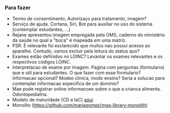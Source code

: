 
### Para fazer
- Termo de consentimento, Autorizaço para tratamento, imagem?
- Serviço de ajuda. Cortana, Siri, Bot para auxiliar no uso do sistema (contemplar estudantes, ...)
- Rejane apresentou imagem empregada pela OMS, caderno do ministério da saúde no qual a "boca" é mapeada em uma matriz.
- PSR. É relevante foi esclarecido que muitos nao possui acesso ao aparelho. Contudo, vamos excluir pela leitura do status quo?
- Exames estão definidos no LOINC? Levantar os exames relevantes e os respectivos códigos LOINC.
- Interpretacao de exame por imagem. Pagina com perguntas (formulario) que e util para estudantes. O que fazer com esse formulario? Informacao opcional? Modeo clinica, modo ensino? Seria a solucao para contemplar informacao especifica de um dominio?
- Mae pode registrar online informacoes sobre o que a crianca alimenta. Odontopediatria.
- Modelo de maturidade (CD e IaC) [aqui](https://programmaticponderings.com/2016/11/25/infrastructure-as-code-maturity-model/)
- Monolito (https://github.com/mariagomez/mga-library-monolith)

